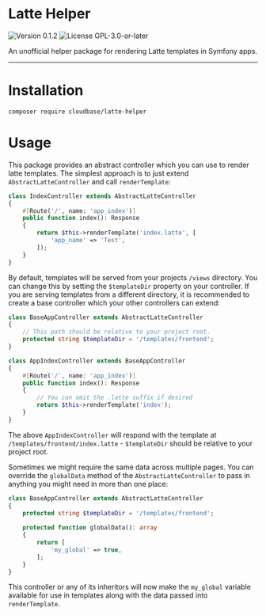 # Latte Helper

<p>
<!-- Version Badge -->
<img src="https://img.shields.io/badge/Version-0.1.2-blue" alt="Version 0.1.2">
<!-- License Badge -->
<img src="https://img.shields.io/badge/License-GPL--3.0--or--later-40adbc" alt="License GPL-3.0-or-later">
</p>

An unofficial helper package for rendering Latte templates in Symfony apps.

---

# Installation

```shell
composer require cloudbase/latte-helper
```

# Usage

This package provides an abstract controller which you can use to render latte templates. The simplest approach is to
just extend `AbstractLatteController` and call `renderTemplate`:

```php
class IndexController extends AbstractLatteController
{
    #[Route('/', name: 'app_index')]
    public function index(): Response
    {
        return $this->renderTemplate('index.latte', [
            'app_name' => 'Test',
        ]);
    }
}
```

By default, templates will be served from your projects `/views` directory. You can change this by setting the 
`$templateDir` property on your controller. If you are serving templates from a different directory, it is recommended
to create a base controller which your other controllers can extend:

```php
class BaseAppController extends AbstractLatteController
{
    // This path should be relative to your project root.
    protected string $templateDir = '/templates/frontend';
}

class AppIndexController extends BaseAppController
{
    #[Route('/', name: 'app_index')]
    public function index(): Response
    {
        // You can omit the .latte suffix if desired
        return $this->renderTemplate('index');
    }
}
```

The above `AppIndexController` will respond with the template at `/templates/frontend/index.latte` - `$templateDir` should 
be relative to your project root.

Sometimes we might require the same data across multiple pages. You can override the `globalData` method of the `AbstractLatteController` 
to pass in anything you might need in more than one place:

```php
class BaseAppController extends AbstractLatteController
{
    protected string $templateDir = '/templates/frontend';
    
    protected function globalData(): array
    {   
        return [
            'my_global' => true,       
        ];  
    }
}
```

This controller or any of its inheritors will now make the `my_global` variable available for use in templates along 
with the data passed into `renderTemplate`.